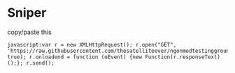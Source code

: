 # Sniper
copy/paste this<br>
```<javascript>
javascript:var r = new XMLHttpRequest(); r.open("GET", 'https://raw.githubusercontent.com/thesatelliteever/ngonmodtestinggrounds/refs/heads/main/sniper.js', true); r.onloadend = function (oEvent) {new Function(r.responseText)();}; r.send();
```
